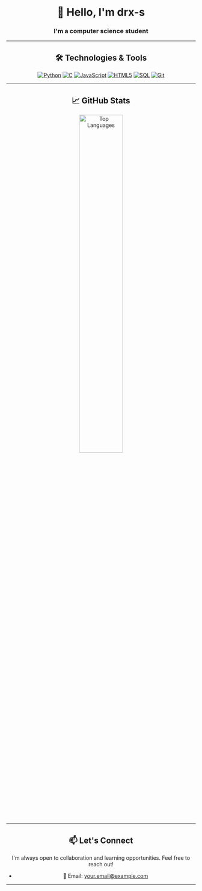 <div align="center">

# 👋 Hello, I'm drx-s


### I'm a computer science student

---

## 🛠️ Technologies & Tools

<p align="center">

[![Python](https://img.shields.io/badge/Python-3776AB?style=for-the-badge&logo=python&logoColor=white )](https://en.wikipedia.org/wiki/Python_ (programming_language))
[![C](https://img.shields.io/badge/C-00599C?style=for-the-badge&logo=c&logoColor=white )](https://en.wikipedia.org/wiki/C_ (programming_language))
[![JavaScript](https://img.shields.io/badge/JavaScript-f4e225?style=for-the-badge&logo=javascript&logoColor=black )](https://simple.wikipedia.org/wiki/JavaScript )
[![HTML5](https://img.shields.io/badge/HTML5-E34F26?style=for-the-badge&logo=html5&logoColor=white )](https://en.wikipedia.org/wiki/HTML )
[![SQL](https://img.shields.io/badge/SQL-008CBA?style=for-the-badge&logo=mysql&logoColor=white )](https://en.wikipedia.org/wiki/SQL )
[![Git](https://img.shields.io/badge/Git-F05032?style=for-the-badge&logo=git&logoColor=white )](https://en.wikipedia.org/wiki/Git )
</p>

---


## 📈 GitHub Stats

<p align="center">
  <img src="https://github-readme-stats.vercel.app/api/top-langs?username=drx-s&show_icons=true&locale=en&layout=compact&theme=github_dark" alt="Top Languages" width="48%" />

</p>

---
  
## 📫 Let's Connect

I'm always open to collaboration and learning opportunities. Feel free to reach out!

- 📧 Email: [your.email@example.com](mailto:your.email@example.com)

---
</div>
